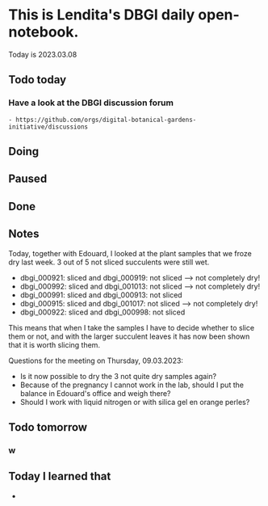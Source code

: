 
# This is Lendita's DBGI daily open-notebook.

Today is 2023.03.08

## Todo today

### Have a look at the DBGI discussion forum
    - https://github.com/orgs/digital-botanical-gardens-initiative/discussions
###
###

## Doing

## Paused

## Done

## Notes
Today, together with Edouard, I looked at the plant samples that we froze dry last week. 3 out of 5 not sliced succulents were still wet. 
- dbgi_000921: sliced and dbgi_000919: not sliced --> not completely dry!
- dbgi_000992: sliced and dbgi_001013: not sliced --> not completely dry!
- dbgi_000991: sliced and dbgi_000913: not sliced
- dbgi_000915: sliced and dbgi_001017: not sliced --> not completely dry!
- dbgi_000922: sliced and dbgi_000998: not sliced 

This means that when I take the samples I have to decide whether to slice them or not, and with the larger succulent leaves it has now been shown that it is worth slicing them. 

Questions for the meeting on Thursday, 09.03.2023:
- Is it now possible to dry the 3 not quite dry samples again?
- Because of the pregnancy I cannot work in the lab, should I put the balance in Edouard's office and weigh there? 
- Should I work with liquid nitrogen or with silica gel en orange perles?


## Todo tomorrow

### w
###
###


## Today I learned that

-